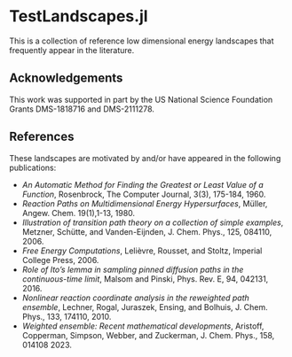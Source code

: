 # TestLandscapes.jl 
This is a collection of reference low dimensional energy landscapes that
frequently appear in the literature.

## Acknowledgements
This work was supported in part by the US National Science Foundation Grants DMS-1818716 and DMS-2111278.

## References
These landscapes are motivated by and/or have appeared in the following publications:
* _An Automatic Method for Finding the Greatest or Least Value of a Function_, Rosenbrock, The Computer Journal, 3(3), 175-184, 1960.
* _Reaction Paths on Multidimensional Energy Hypersurfaces_, Müller, Angew. Chem. 19(1),1-13, 1980.
* _Illustration of transition path theory on a collection of simple examples_, Metzner, Schütte, and Vanden-Eijnden, J. Chem. Phys., 125, 084110, 2006.
* _Free Energy Computations_, Lelièvre, Rousset, and Stoltz, Imperial College Press, 2006.
* _Role of Ito’s lemma in sampling pinned diffusion paths in the continuous-time limit_, Malsom and Pinski, Phys. Rev. E, 94, 042131, 2016.
* _Nonlinear reaction coordinate analysis in the reweighted path ensemble_, Lechner, Rogal, Juraszek, Ensing, and Bolhuis, J. Chem. Phys., 133, 174110, 2010.
* _Weighted ensemble: Recent mathematical developments_, Aristoff,  Copperman, Simpson, Webber, and Zuckerman, J. Chem. Phys., 158, 014108 2023.
